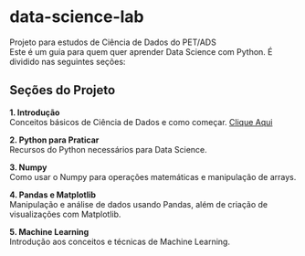 # data-science-lab
Projeto para estudos de Ciência de Dados do PET/ADS <br>
Este é um guia para quem quer aprender Data Science com Python. É dividido nas seguintes seções:

## Seções do Projeto
**1. Introdução** <br>
Conceitos básicos de Ciência de Dados e como começar.
[Clique Aqui](https://github.com/biankyrou/data-science-lab/tree/main/Guia%20de%20Estudos)

**2. Python para Praticar** <br>
Recursos do Python necessários para Data Science.

**3. Numpy** <br>
Como usar o Numpy para operações matemáticas e manipulação de arrays.

**4. Pandas e Matplotlib** <br>
Manipulação e análise de dados usando Pandas, além de criação de visualizações com Matplotlib.

**5. Machine Learning** <br>
Introdução aos conceitos e técnicas de Machine Learning.
